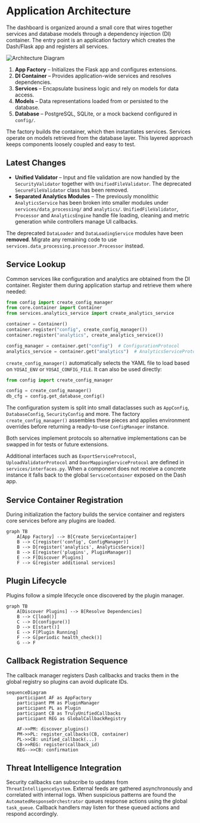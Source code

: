 # Application Architecture

The dashboard is organized around a small core that wires together services and database models through a dependency injection (DI) container. The entry point is an application factory which creates the Dash/Flask app and registers all services.

![Architecture Diagram](architecture.svg)

1. **App Factory** – Initializes the Flask app and configures extensions.
2. **DI Container** – Provides application-wide services and resolves dependencies.
3. **Services** – Encapsulate business logic and rely on models for data access.
4. **Models** – Data representations loaded from or persisted to the database.
5. **Database** – PostgreSQL, SQLite, or a mock backend configured in `config/`.

The factory builds the container, which then instantiates services. Services operate on models retrieved from the database layer. This layered approach keeps components loosely coupled and easy to test.

## Latest Changes

- **Unified Validator** – Input and file validation are now handled by the
  `SecurityValidator` together with `UnifiedFileValidator`. The deprecated
  `SecureFileValidator` class has been removed.
- **Separated Analytics Modules** – The previously monolithic
  `AnalyticsService` has been broken into smaller modules under
`services/data_processing/` and `analytics/`.  `UnifiedFileValidator`,
`Processor` and `AnalyticsEngine` handle file loading, cleaning and metric
generation while controllers manage UI callbacks.

The deprecated `DataLoader` and `DataLoadingService` modules have been
**removed**. Migrate any remaining code to use
`services.data_processing.processor.Processor` instead.

## Service Lookup

Common services like configuration and analytics are obtained from the DI
container. Register them during application startup and retrieve them where
needed:

```python
from config import create_config_manager
from core.container import Container
from services.analytics_service import create_analytics_service

container = Container()
container.register("config", create_config_manager())
container.register("analytics", create_analytics_service())

config_manager = container.get("config")  # ConfigurationProtocol
analytics_service = container.get("analytics")  # AnalyticsServiceProtocol
```

`create_config_manager()` automatically selects the YAML file to load based on
`YOSAI_ENV` or `YOSAI_CONFIG_FILE`. It can also be used directly:


```python
from config import create_config_manager

config = create_config_manager()
db_cfg = config.get_database_config()
```

The configuration system is split into small dataclasses such as
`AppConfig`, `DatabaseConfig`, `SecurityConfig` and more. The factory
`create_config_manager()` assembles these pieces and applies environment
overrides before returning a ready-to-use `ConfigManager` instance.

Both services implement protocols so alternative implementations can be swapped
in for tests or future extensions.

Additional interfaces such as `ExportServiceProtocol`, `UploadValidatorProtocol`
and `DoorMappingServiceProtocol` are defined in `services/interfaces.py`. When a
component does not receive a concrete instance it falls back to the global
`ServiceContainer` exposed on the Dash app.

## Service Container Registration

During initialization the factory builds the service container and registers core
services before any plugins are loaded.

```mermaid
graph TB
    A[App Factory] --> B[Create ServiceContainer]
    B --> C[register('config', ConfigManager)]
    B --> D[register('analytics', AnalyticsService)]
    B --> E[register('plugins', PluginManager)]
    E --> F[Discover Plugins]
    F --> G[register additional services]
```

## Plugin Lifecycle

Plugins follow a simple lifecycle once discovered by the plugin manager.

```mermaid
graph TB
    A[Discover Plugins] --> B[Resolve Dependencies]
    B --> C[load()]
    C --> D[configure()]
    D --> E[start()]
    E --> F[Plugin Running]
    F --> G[periodic health_check()]
    G --> F
```

## Callback Registration Sequence

The callback manager registers Dash callbacks and tracks them in the global
registry so plugins can avoid duplicate IDs.

```mermaid
sequenceDiagram
    participant AF as AppFactory
    participant PM as PluginManager
    participant PL as Plugin
    participant CB as TrulyUnifiedCallbacks
    participant REG as GlobalCallbackRegistry

    AF->>PM: discover_plugins()
    PM->>PL: register_callbacks(CB, container)
    PL->>CB: unified_callback(...)
    CB->>REG: register(callback_id)
    REG-->>CB: confirmation
```

## Threat Intelligence Integration

Security callbacks can subscribe to updates from `ThreatIntelligenceSystem`.
External feeds are gathered asynchronously and correlated with internal
logs.  When suspicious patterns are found the
`AutomatedResponseOrchestrator` queues response actions using the global
`task_queue`.  Callback handlers may listen for these queued actions and
respond accordingly.
